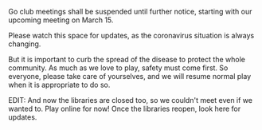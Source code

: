 <!--
.. title: Meetings suspended due to COVID-19
.. slug: meetings-suspended-due-to-covid-19
.. date: 2020-03-13 19:05:53 UTC-06:00
.. tags: 
.. category: 
.. link: 
.. description: 
.. type: text
-->

Go club meetings shall be suspended until further notice, starting with our 
upcoming meeting on March 15.

Please watch this space for updates, as the coronavirus situation is always 
changing.

But it is important to curb the spread of the disease to protect the whole 
community.  As much as we love to play, safety must come first.  So 
everyone, please take care of yourselves, and we will resume normal play 
when it is appropriate to do so.

EDIT: And now the libraries are closed too, so we couldn't meet even if we 
wanted to.  Play online for now!  Once the libraries reopen, look here for 
updates.
